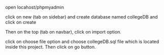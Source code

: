 open locahost/phpmyadmin

click on new (tab on sidebar) and create database named collegeDB
and click on create

Then on the top (tab on navbar), click on import option.

click on choose file option and choose collegeDB.sql file which is located inside this project. Then click on go button.

 